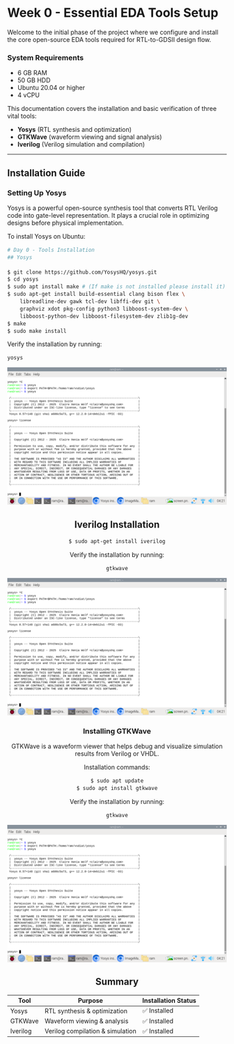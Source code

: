 # Week 0 - Essential EDA Tools Setup

Welcome to the initial phase of the project where we configure and install the core open-source EDA tools required for RTL-to-GDSII design flow.

### **System Requirements**
- 6 GB RAM
- 50 GB HDD
- Ubuntu 20.04 or higher
- 4 vCPU

This documentation covers the installation and basic verification of three vital tools:

- **Yosys** (RTL synthesis and optimization)
- **GTKWave** (waveform viewing and signal analysis)
- **Iverilog** (Verilog simulation and compilation)

---

## Installation Guide

### Setting Up Yosys

Yosys is a powerful open-source synthesis tool that converts RTL Verilog code into gate-level representation. It plays a crucial role in optimizing designs before physical implementation.

To install Yosys on Ubuntu:
```bash
# Day 0 - Tools Installation
## Yosys

$ git clone https://github.com/YosysHQ/yosys.git
$ cd yosys 
$ sudo apt install make # (If make is not installed please install it) 
$ sudo apt-get install build-essential clang bison flex \
    libreadline-dev gawk tcl-dev libffi-dev git \
    graphviz xdot pkg-config python3 libboost-system-dev \
    libboost-python-dev libboost-filesystem-dev zlib1g-dev
$ make 
$ sudo make install
```
Verify the installation by running:
```bash
yosys
```
<p align="center">
  <img src="https://github.com/TheVoltageVikingRam/RTL2GDS_Alchemy/blob/main/Week0/assets/yosys_installed.png" 
       alt="Yosys Installed" width="600"/>
</p>

<div align="center">

## **Iverilog Installation**
```bash
$ sudo apt-get install iverilog
```
Verify the installation by running:
```bash
gtkwave
```
<p align="center">
  <img src="https://github.com/TheVoltageVikingRam/RTL2GDS_Alchemy/blob/main/Week0/assets/yosys_installed.png" 
       alt="Yosys Installed" width="600"/>
</p>

<div align="center">


### Installing GTKWave

GTKWave is a waveform viewer that helps debug and visualize simulation results from Verilog or VHDL.

Installation commands:
```bash
$ sudo apt update
$ sudo apt install gtkwave
```
Verify the installation by running:
```bash
gtkwave
```
<p align="center">
  <img src="https://github.com/TheVoltageVikingRam/RTL2GDS_Alchemy/blob/main/Week0/assets/yosys_installed.png" 
       alt="Yosys Installed" width="600"/>
</p>

<div align="center">


## Summary

| Tool    | Purpose                        | Installation Status |
|---------|-------------------------------|---------------------|
| Yosys   | RTL synthesis & optimization  | ✅ Installed        |
| GTKWave | Waveform viewing & analysis   | ✅ Installed        |
| Iverilog| Verilog compilation & simulation | ✅ Installed     |






```

